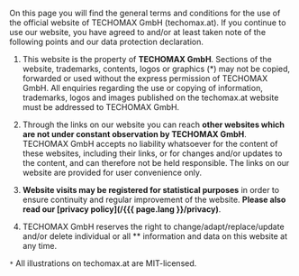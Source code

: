 
On this page you will find the general terms and conditions for the use of the official website of TECHOMAX GmbH (techomax.at). If you continue to use our website, you have agreed to and/or at least taken note of the following points and our data protection declaration.

1. This website is the property of **TECHOMAX GmbH**. Sections of the website, trademarks, contents, logos or graphics (*) may not be copied, forwarded or used without the express permission of TECHOMAX GmbH. All enquiries regarding the use or copying of information, trademarks, logos and images published on the techomax.at website must be addressed to TECHOMAX GmbH.

2. Through the links on our website you can reach **other websites which are not under constant observation by TECHOMAX GmbH**. TECHOMAX GmbH accepts no liability whatsoever for the content of these websites, including their links, or for changes and/or updates to the content, and can therefore not be held responsible. The links on our website are provided for user convenience only.

3. **Website visits may be registered for statistical purposes** in order to ensure continuity and regular improvement of the website. **Please also read our [privacy policy](/{{{ page.lang }}/privacy)**.

4. TECHOMAX GmbH reserves the right to change/adapt/replace/update and/or delete individual or all ** information and data on this website at any time.

`*` All illustrations on techomax.at are MIT-licensed.